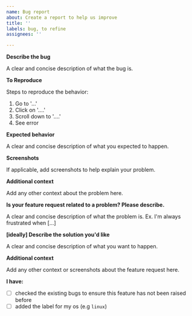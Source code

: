```yaml
---
name: Bug report
about: Create a report to help us improve
title: ''
labels: bug, to refine
assignees: ''

---
```


**Describe the bug**

A clear and concise description of what the bug is.

**To Reproduce**

Steps to reproduce the behavior:

1. Go to '...'
2. Click on '....'
3. Scroll down to '....'
4. See error

**Expected behavior**

A clear and concise description of what you expected to happen.

**Screenshots**

If applicable, add screenshots to help explain your problem.

**Additional context**

Add any other context about the problem here.

**Is your feature request related to a problem? Please describe.**

A clear and concise description of what the problem is. Ex. I'm always frustrated when [...]

**[ideally] Describe the solution you'd like**

A clear and concise description of what you want to happen.

**Additional context**

Add any other context or screenshots about the feature request here.

**I have:**

- [ ] checked the existing bugs to ensure this feature has not been raised before
- [ ] added the label for my os (e.g `linux`)
